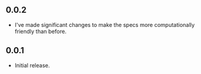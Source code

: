 ## 0.0.2

* I've made significant changes to make the specs more computationally friendly than before.

## 0.0.1

* Initial release.
